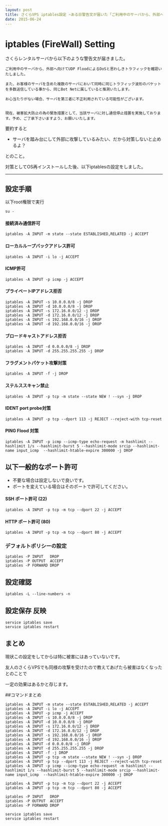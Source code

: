 ```yaml
---
layout: post
title: さくらVPS iptables設定 ~ある日警告文が届いた「ご利用中のサーバから、外部へ向けてUDP FloodによるDoSと思わしきトラフィックを確認いたしました。」~
date: 2015-06-24
---
```


# iptables (FireWall) Setting

さくらレンタルサーバから以下のような警告文が届きました。

```
ご利用中のサーバから、外部へ向けてUDP FloodによるDoSと思わしきトラフィックを確認いたしました。

また、お客様のサーバを含めた複数のサーバにおいて同時に同じトラフィック波形のパケットを多数送信している事から、同じBot Netに属していると推測いたします。

お心当たりがない場合、サーバを第三者に不正利用されている可能性がございます。


現在、被害拡大防止の為の緊急措置として、当該サーバに対し通信停止措置を実施しております。予め、ご了承下さいますよう、お願いいたします。
```

要約すると

* サーバを踏み台にして外部に攻撃しているみたい、だから対策しないと止めるよ？

とのこと。

対策としてOS再インストールした後、以下iptablesの設定をしました。


---

## 設定手順

以下root権限で実行

```
su -
```


#### 接続済み通信許可

```
iptables -A INPUT -m state --state ESTABLISHED,RELATED -j ACCEPT
```


#### ローカルループバックアドレス許可

```
iptables -A INPUT -i lo -j ACCEPT
```

#### ICMP許可

```
iptables -A INPUT -p icmp -j ACCEPT
```


#### プライベートIPアドレス拒否

```
iptables -A INPUT -s 10.0.0.0/8 -j DROP
iptables -A INPUT -d 10.0.0.0/8 -j DROP
iptables -A INPUT -s 172.16.0.0/12 -j DROP
iptables -A INPUT -d 172.16.0.0/12 -j DROP
iptables -A INPUT -s 192.168.0.0/16 -j DROP
iptables -A INPUT -d 192.168.0.0/16 -j DROP
```

#### ブロードキャストアドレス拒否

```
iptables -A INPUT -d 0.0.0.0/8 -j DROP
iptables -A INPUT -d 255.255.255.255 -j DROP
```

#### フラグメントパケット攻撃対策

```
iptables -A INPUT -f -j DROP
```

#### ステルススキャン禁止

```
iptables -A INPUT -p tcp -m state --state NEW ! --syn -j DROP
```

#### IDENT port probe対策

```
iptables -A INPUT -p tcp --dport 113 -j REJECT --reject-with tcp-reset
```

#### PING Flood 対策

```
iptables -A INPUT -p icmp --icmp-type echo-request -m hashlimit --hashlimit 1/s --hashlimit-burst 5 --hashlimit-mode srcip --hashlimit-name input_icmp  --hashlimit-htable-expire 300000 -j DROP
```


## 以下一般的なポート許可

* 不要な場合は設定しないで良いです。
* ポートを変えている場合はそのポートで許可してください。

#### SSH  ポート許可 (22)

```
iptables -A INPUT -p tcp -m tcp --dport 22 -j ACCEPT
```

#### HTTP ポート許可 (80)

```
iptables -A INPUT -p tcp -m tcp --dport 80 -j ACCEPT
```

### デフォルトポリシーの設定

```
iptables -P INPUT   DROP
iptables -P OUTPUT  ACCEPT
iptables -P FORWARD DROP
```

## 設定確認

```
iptables -L --line-numbers -n
```

## 設定保存 反映

```
service iptables save
service iptables restart
```

## まとめ

現状この設定をしてからは特に被害にはあっていないです。

友人のさくらVPSでも同様の攻撃を受けたので教えてあげたら被害はなくなったとのことで

一定の効果はあるかと存じます。


##コマンドまとめ


```
iptables -A INPUT -m state --state ESTABLISHED,RELATED -j ACCEPT
iptables -A INPUT -i lo -j ACCEPT
iptables -A INPUT -p icmp -j ACCEPT
iptables -A INPUT -s 10.0.0.0/8 -j DROP
iptables -A INPUT -d 10.0.0.0/8 -j DROP
iptables -A INPUT -s 172.16.0.0/12 -j DROP
iptables -A INPUT -d 172.16.0.0/12 -j DROP
iptables -A INPUT -s 192.168.0.0/16 -j DROP
iptables -A INPUT -d 192.168.0.0/16 -j DROP
iptables -A INPUT -d 0.0.0.0/8 -j DROP
iptables -A INPUT -d 255.255.255.255 -j DROP
iptables -A INPUT -f -j DROP
iptables -A INPUT -p tcp -m state --state NEW ! --syn -j DROP
iptables -A INPUT -p tcp --dport 113 -j REJECT --reject-with tcp-reset
iptables -A INPUT -p icmp --icmp-type echo-request -m hashlimit --hashlimit 1/s --hashlimit-burst 5 --hashlimit-mode srcip --hashlimit-name input_icmp  --hashlimit-htable-expire 300000 -j DROP
```

```
iptables -A INPUT -p tcp -m tcp --dport 22 -j ACCEPT
iptables -A INPUT -p tcp -m tcp --dport 80 -j ACCEPT

iptables -P INPUT   DROP
iptables -P OUTPUT  ACCEPT
iptables -P FORWARD DROP
```

```
service iptables save
service iptables restart
```
